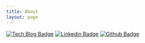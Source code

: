 ```yaml
---
title: About
layout: page
---
```


[![Tech Blog Badge](http://img.shields.io/badge/국문과%20공대생-51a9fe?style=flat&link=https://philgineer.com/)](https://philgineer.com/)
[![Linkedin Badge](https://img.shields.io/badge/-LinkedIn-blue?style=flat&logo=Linkedin&logoColor=white&link=https://www.linkedin.com/in/philgineer/)](https://www.linkedin.com/in/philgineer/)
[![Github Badge](https://img.shields.io/badge/-Github-161c22?style=flat&logo=github&link=https://github.com/philgineer/)](https://github.com/philgineer/)
